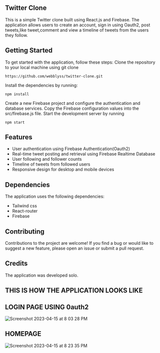 ## Twitter Clone
This is a simple Twitter clone built using React.js and Firebase. The application allows users to create an account, sign in using Oauth2, post tweets,like tweet,comment and view a timeline of tweets from the users they follow.


## Getting Started

To get started with the application, follow these steps:
Clone the repository to your local machine using git clone 

`https://github.com/webblyss/twitter-clone.git`

Install the dependencies by running:

`npm install`

Create a new Firebase project and configure the authentication and database services.
Copy the Firebase configuration values into the src/firebase.js file.
Start the development server by running

`npm start`

## Features

- User authentication using Firebase Authentication(Oauth2)
- Real-time tweet posting and retrieval using Firebase Realtime Database
- User following and follower counts
- Timeline of tweets from followed users
- Responsive design for desktop and mobile devices

## Dependencies
The application uses the following dependencies:

- Tailwind css
- React-router
- Firebase

## Contributing

Contributions to the project are welcome! If you find a bug or would like to suggest a new feature, please open an issue or submit a pull request.

## Credits

The application was developed </Code> solo.


## THIS IS HOW THE APPLICATION LOOKS LIKE

## LOGIN PAGE USING 0auth2

![Screenshot 2023-04-15 at 8 03 28 PM](https://user-images.githubusercontent.com/60282806/232251839-e6aefe42-13e0-4a4a-9647-36c866f570d7.png)

## HOMEPAGE
![Screenshot 2023-04-15 at 8 23 35 PM](https://user-images.githubusercontent.com/60282806/232251867-e4fe82d0-f9ed-4a2a-ac24-e5d4114f6729.png)










